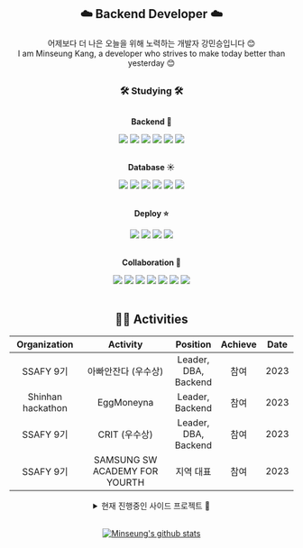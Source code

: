 
<div>
  
## <p align="center"> ☁️ Backend Developer ☁️ </p>
<div align="center">
    어제보다 더 나은 오늘을 위해 노력하는 개발자 강민승입니다 😊
</div>

<div align="center">
    I am Minseung Kang, a developer who strives to make today better than yesterday 😊
</div>

  

## <h3 align="center">🛠 Studying 🛠</h3> 

<div style="display:flex; flex-direction:column; align="center">
 <!-- Backend -->
     <p align="center"><strong> Backend 🌈 </strong></p>
    <div align="center">
        <img src="https://img.shields.io/badge/Java-007396?style=for-the-badge&logo=Java&logoColor=white"/> 
        <img src="https://img.shields.io/badge/Spring Boot-6DB33F?style=for-the-badge&logo=spring boot&logoColor=white"/>
        <img src="https://img.shields.io/badge/JavaScript-F7DF1E?style=for-the-badge&logo=Javascript&logoColor=white"/>
        <img src="https://img.shields.io/badge/TypeScript-3178C6?style=for-the-badge&logo=TypeScript&logoColor=white"/>
        <img src="https://img.shields.io/badge/Node.js-339933?style=for-the-badge&logo=Node.js&logoColor=white"/>
        <img src="https://img.shields.io/badge/Prisma-2D3748?style=for-the-badge&logo=Prisma&logoColor=white"/>
    </div>
    <br/>
    <p align="center"><strong>Database ☀️</strong></p>
    <div align="center">
        <img src="https://img.shields.io/badge/hibernate-59666C?style=for-the-badge&logo=hibernate&logoColor=white"/>
        <img src="https://img.shields.io/badge/mysql-4479A1?style=for-the-badge&logo=mysql&logoColor=white"/>
        <img src="https://img.shields.io/badge/mongoDb-47A248?style=for-the-badge&logo=mongoDb&logoColor=white"/>
        <img src="https://img.shields.io/badge/redis-DC382D?style=for-the-badge&logo=redis&logoColor=white"/>
        <img src="https://img.shields.io/badge/firebase-FFCA28?style=for-the-badge&logo=firebase&logoColor=white"/>
        <img src="https://img.shields.io/badge/amazons3-569A31?style=for-the-badge&logo=amazons3&logoColor=white"/>
    </div>
    <br/>  
    <p align="center"><strong>Deploy ⭐</strong></p>
      <div align="center">
        <img src="https://img.shields.io/badge/docker-2496ED?style=for-the-badge&logo=docker&logoColor=white"/>
        <img src="https://img.shields.io/badge/gitlab Runner-FC6D26?style=for-the-badge&logo=gitlab Runner&logoColor=white"/>
        <img src="https://img.shields.io/badge/aws-232F3E?style=for-the-badge&logo=amazonaws&logoColor=white"/>
        <img src="https://img.shields.io/badge/nginx-009639?style=for-the-badge&logo=nginx&logoColor=white"/>
      </div>
    <br/>
    <p align="center"><strong>Collaboration 🌙</strong></p>
    <div align="center">
        <img src="https://img.shields.io/badge/git-F05032?style=for-the-badge&logo=git&logoColor=white"/>
        <img src="https://img.shields.io/badge/jira-0052CC?style=for-the-badge&logo=jira&logoColor=white"/>
        <img src="https://img.shields.io/badge/notion-000000?style=for-the-badge&logo=notion&logoColor=white"/>
        <img src="https://img.shields.io/badge/figma-F24E1E?style=for-the-badge&logo=figma&logoColor=white"/>
        <img src="https://img.shields.io/badge/Microsoft Teams-6264A7?style=for-the-badge&logo=Microsoft Teams&logoColor=white"/>
        <img src="https://img.shields.io/badge/Loop-F29400?style=for-the-badge&logo=Loop-&logoColor=white"/>
        <img src="https://img.shields.io/badge/sourcetree-0052CC?style=for-the-badge&logo=Loop-&logoColor=white"/>
    </div>
</div>
<br/>
<div align="center">
<h2>🏃‍♀️ Activities </h2>

| Organization |                Activity                |               Position                | Achieve | Date |
| :----------: | :------------------------------------: | :-----------------------------------: | :-----: | :--: |
|  SSAFY 9기   |                 아빠안잔다 (우수상)                |         Leader,<br/>DBA, <br/>Backend          |  참여   | 2023 |
|  Shinhan hackathon   |                 EggMoneyna                  |         Leader,<br/>Backend         |  참여   | 2023 |
|  SSAFY 9기   |      CRIT (우수상)           |         Leader, <br/>DBA, <br/>Backend         |  참여   | 2023 |
|  SSAFY 9기   |     SAMSUNG SW ACADEMY FOR YOURTH      |               지역 대표               | 참여 | 2023 |

</div>


<details markdown="1">
<summary align="center">현재 진행중인 사이드 프로젝트 🐣 </summary>

### 귀여운 몬스터들을 키워내는 과정과 보상! 기대해주세요 (4인 Project, Backend Developer) 

- **Skill set**:
   Spring Boot, Spring Data JPA, Query dsl JPA, Spring AOP, Spring Cloud, Spring Scheduler, Prometheus, Grafana, ELK, Kafka, Redis, MongoDB, MySQL, AWS EC2, Jenkins, AWS S3, Cloud Front
- **프로젝트 의의**:
  작은 성취를 통해 성취를 배우고, 작은 재미를 통해 하루에 활력을 더해주는 프로젝트 !
- **예정**
  24.04.01 (월) 1차 Release 
</details>
<br/>


<div align="center">
    
[![Minseung's github stats](https://github-readme-stats.vercel.app/api?username=donowhy&theme=material-palenight)](https://github.com/donowhy/github-readme-stats)
    
</div>
</div>
